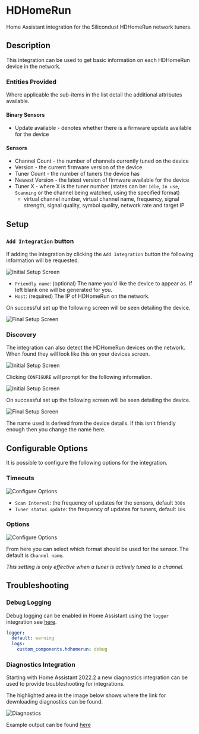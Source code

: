 
# HDHomeRun

Home Assistant integration for the Silicondust HDHomeRun network tuners.

## Description

This integration can be used to get basic information on each HDHomeRun 
device in the network.

### Entities Provided
Where applicable the sub-items in the list detail the additional attributes 
available.

#### Binary Sensors

- Update available - denotes whether there is a firmware update available 
  for the device

#### Sensors

- Channel Count - the number of channels currently tuned on the device
- Version - the current firmware version of the device
- Tuner Count - the number of tuners the device has
- Newest Version - the latest version of firmware available for the device
- Tuner X - where X is the tuner number (states can be: `Idle`, `In use`, 
  `Scanning` or the channel being watched, using the specified format)
  - virtual channel number, virtual channel name, frequency, signal strength,
    signal quality, symbol quality, network rate and target IP 

## Setup

### `Add Integration` button

If adding the integration by clicking the `Add Integration` button the 
following information will be requested. 

![Initial Setup Screen](images/step_user.png)

- `Friendly name`: (optional) The name you'd like the device to appear as. 
  If left blank one will be generated for you. 
- `Host`: (required) The IP of HDHomeRun on the network.

On successful set up the following screen will be seen detailing the device.

![Final Setup Screen](images/setup_finish.png)

### Discovery

The integration can also detect the HDHomeRun devices on the network. When 
found they will look like this on your devices screen.

![Initial Setup Screen](images/discovered.png)

Clicking `CONFIGURE` will prompt for the following information.

![Initial Setup Screen](images/discovered_details.png)

On successful set up the following screen will be seen detailing the device.

![Final Setup Screen](images/setup_finish.png)

The name used is derived from the device details. If this isn't friendly 
enough then you change the name here.

## Configurable Options

It is possible to configure the following options for the integration.

### Timeouts

![Configure Options](images/config_timeouts.png)

- `Scan Interval`: the frequency of updates for the sensors, default `300s`
- `Tuner status update`: the frequency of updates for tuners, default `10s`

### Options

![Configure Options](images/config_options.png)

From here you can select which format should be used for the sensor. The 
default is `Channel name`.

*This setting is only effective when a tuner is actively tuned to a channel.*

## Troubleshooting

### Debug Logging

Debug logging can be enabled in Home Assistant using the `logger` 
integration see [here](https://www.home-assistant.io/integrations/logger/).

```yaml
logger:
  default: warning
  logs:
    custom_components.hdhomerun: debug
```

### Diagnostics Integration

Starting with Home Assistant 2022.2 a new diagnostics integration can be 
used to provide troubleshooting for integrations.

The highlighted area in the image below shows where the link for downloading 
diagnostics can be found.

![Diagnostics](images/diagnostics.png)

Example output can be found [here](examples/diagnostics_output.json)
